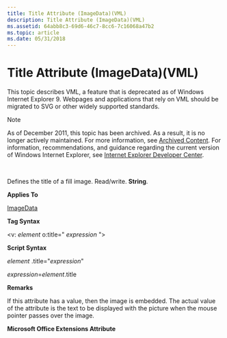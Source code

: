 ```yaml
---
title: Title Attribute (ImageData)(VML)
description: Title Attribute (ImageData)(VML)
ms.assetid: 64abb8c3-69d6-46c7-8cc6-7c16068a47b2
ms.topic: article
ms.date: 05/31/2018
---
```


# Title Attribute (ImageData)(VML)

This topic describes VML, a feature that is deprecated as of Windows Internet Explorer 9. Webpages and applications that rely on VML should be migrated to SVG or other widely supported standards.

> [!Note]  
> As of December 2011, this topic has been archived. As a result, it is no longer actively maintained. For more information, see [Archived Content](https://docs.microsoft.com/previous-versions/windows/internet-explorer/ie-developer/). For information, recommendations, and guidance regarding the current version of Windows Internet Explorer, see [Internet Explorer Developer Center](https://msdn.microsoft.com/ie/).

 

Defines the title of a fill image. Read/write. **String**.

**Applies To**

[ImageData](msdn-online-vml-imagedata-element.md)

**Tag Syntax**

<v: *element* o:title=" *expression* ">

**Script Syntax**

*element* .title="*expression*"

*expression*=*element*.title

**Remarks**

If this attribute has a value, then the image is embedded. The actual value of the attribute is the text to be displayed with the picture when the mouse pointer passes over the image.

**Microsoft Office Extensions Attribute**

 

 




